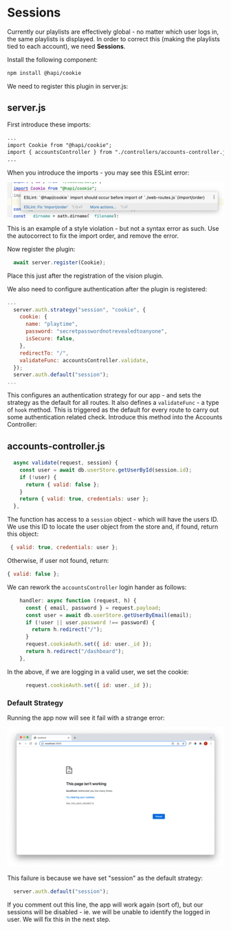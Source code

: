 # Sessions

Currently our playlists are effectively global - no matter which user logs in, the same playlists is displayed. In order to correct this (making the playlists tied to each account), we need **Sessions**.

Install the following component:

~~~bash
npm install @hapi/cookie
~~~

We need to register this plugin in server.js:

## server.js

First introduce these imports:

~~~handlebars
...
import Cookie from "@hapi/cookie";
import { accountsController } from "./controllers/accounts-controller.js";
...
~~~

When you introduce the imports - you may see this ESLint error:

![](img/08.png)

This is an example of a style violation - but not a syntax error as such. Use the autocorrect to fix the import order, and remove the error.

Now register the plugin:

~~~javascript
  await server.register(Cookie);
~~~

Place this just after the registration of the vision plugin.

We also need to configure authentication after the plugin is registered:

~~~javascript
...
  server.auth.strategy("session", "cookie", {
    cookie: {
      name: "playtime",
      password: "secretpasswordnotrevealedtoanyone",
      isSecure: false,
    },
    redirectTo: "/",
    validateFunc: accountsController.validate,
  });
  server.auth.default("session");
...
~~~

This configures an authentication strategy for our app - and sets the strategy as the default for all routes. It also defines a `validateFunc` - a type of `hook` method. This is triggered as the default for every route to carry out some authentication related check. Introduce this method into the Accounts Controller:

## accounts-controller.js

~~~javascript
  async validate(request, session) {
    const user = await db.userStore.getUserById(session.id);
    if (!user) {
      return { valid: false };
    }
    return { valid: true, credentials: user };
  },
~~~

The function has access to a `session` object - which will have the users ID. We use this ID to locate the user object from the store and, if found, return this object:

~~~javascript
 { valid: true, credentials: user };
~~~

Otherwise, if user not found, return:

~~~javascript
{ valid: false };
~~~

We can rework the `accountsController` login hander as follows:

~~~javascript
    handler: async function (request, h) {
      const { email, password } = request.payload;
      const user = await db.userStore.getUserByEmail(email);
      if (!user || user.password !== password) {
        return h.redirect("/");
      }
      request.cookieAuth.set({ id: user._id });
      return h.redirect("/dashboard");
    },
~~~

In the above, if we are logging in a valid user, we set the cookie:

~~~javascript
      request.cookieAuth.set({ id: user._id });
~~~

### Default Strategy

Running the app now will see it fail with a strange error:

![](img/03.png)

This failure is because we have set "session" as the default strategy:

~~~javascript
  server.auth.default("session");
~~~

If you comment out this line, the app will work again (sort of), but our sessions will be disabled - ie. we will be unable to identify the logged in user. We will fix this in the next step.

